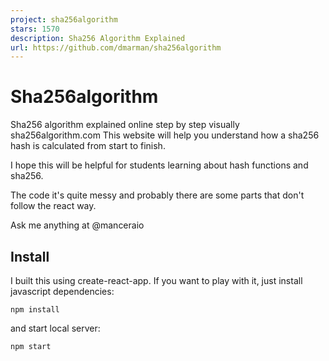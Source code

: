 ```yaml
---
project: sha256algorithm
stars: 1570
description: Sha256 Algorithm Explained
url: https://github.com/dmarman/sha256algorithm
---
```


Sha256algorithm
===============

Sha256 algorithm explained online step by step visually sha256algorithm.com This website will help you understand how a sha256 hash is calculated from start to finish.

I hope this will be helpful for students learning about hash functions and sha256.

The code it's quite messy and probably there are some parts that don't follow the react way.

Ask me anything at @manceraio

Install
-------

I built this using create-react-app. If you want to play with it, just install javascript dependencies:

`npm install`

and start local server:

`npm start`
